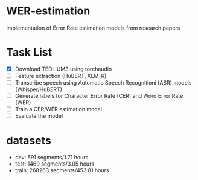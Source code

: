 # WER-estimation
Implementation of Error Rate estimation models from research papers

# Task List
- [x] Download TEDLIUM3 using torchaudio
- [ ] Feature extraction (HuBERT, XLM-R)
- [ ] Transcribe speech using Automatic Speech Recognitioni (ASR) models (Whisper/HuBERT)
- [ ] Generate labels for Character Error Rate (CER) and Word Error Rate (WER)
- [ ] Train a CER/WER estimation model
- [ ] Evaluate the model

# datasets
- dev: 591 segments/1.71 hours
- test: 1469 segments/3.05 hours
- train: 268263 segments/453.81 hours
